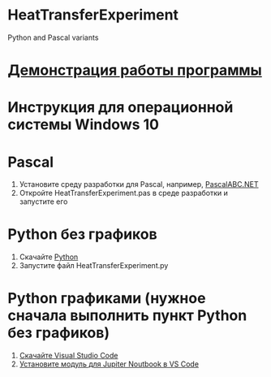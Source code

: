 # HeatTransferExperiment
Python and Pascal variants

# [Демонстрация работы программы](https://youtu.be/NOKG_KBoY1U)

# Инструкция для операционной системы Windows 10

# Pascal
1) Установите среду разработки для Pascal, например, [PascalABC.NET](https://pascalabc.net/en/ssyilki-dlya-skachivaniya)
2) Откройте HeatTransferExperiment.pas в среде разработки и запустите его

# Python без графиков
1) Скачайте [Python](https://www.python.org/downloads/)
2) Запустите файл HeatTransferExperiment.py

# Python графиками (нужное сначала выполнить пункт Python без графиков)
1) [Скачайте Visual Studio Code](https://www.youtube.com/watch?v=HxJXKFxhah4)
2) [Установите модуль для Jupiter Noutbook в VS Code](https://youtu.be/9V7AoX0TvSM)
